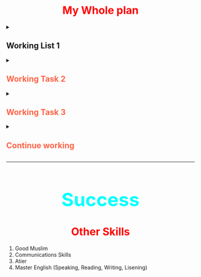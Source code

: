 <h1 style="text-align: center; color: red;">My Whole plan</h1>

<details>
<summary>

## Working List 1

</summary>

1. Master HTML
2. Master CSS
3. Master JavaScript
4. Master React JS
    - Revise GSAP 
    - Create Iphone 15 web clone
    - Create Brainwave website
    - Learn Three JS

</details>

<details>

<summary>
<h2 style='color: tomato;'>Working Task 2</h2>
</summary>

1. Master Next JS
2. Master Phyton Basics
3. Master Django

</details>

<details>

<summary>
<h2 style='color: tomato;'>Working Task 3</h2>
</summary>

1. Masterrr Data Structure and Algorithms
2. Practice every data type from leetcode
3. Learn Mathmatics (Linear Algebra, Caculus, Statics)
4. Apply math concepts in coding
5. Master machine learning
6. Master Deep learning
7. Master libraries (TensorFlow, keras, pytorch, scikit, pandas)
8. Make Projects
9. Master Neural Network processing
10. Master computer vision (OpenCV)
11. Select a Field of Specialization

</details>

<details>

<summary>
<h2 style='color: tomato;'>Continue working</h2>
</summary>

1. Stay up to Date with new developments
2. Make projects
3. Introduce new concepts
4. Make Projects
5. Make Projects
6. At last search on a single topic

</details>

<hr>
<h1 style='color: aqua; text-align: center; font-size: 50px'>Success</h1>



<h1 style="text-align: center; color: red;">Other Skills</h1>

1. Good Muslim 
2. Communications Skills
3. Atier
4. Master English (Speaking, Reading, Writing, Lisening)